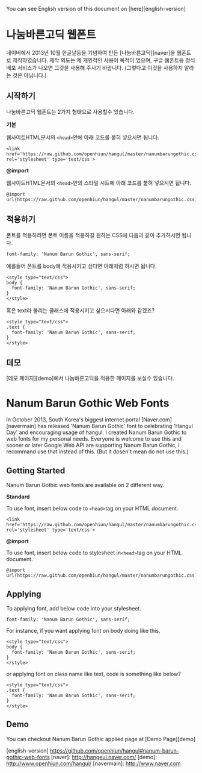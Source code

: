 You can see English version of this document on [here][english-version]

# 나눔바른고딕 웹폰트

네이버에서 2013년 10월 한글날등을 기념하여 만든 [나눔바른고딕][naver]을 웹폰트로 제작하였습니다.
제작 의도는 제 개인적인 사용이 목적이 었으며, 구글 웹폰트등 정식 배포 서비스가 나오면 그것을 사용해 주시기 바랍니다. 
(그렇다고 이것을 사용하지 말라는 것은 아닙니다.)

## 시작하기

나눔바른고딕 웹폰트는 2가지 형태으로 사용할수 있습니다.

**기본**

웹사이트HTML문서의 ``<head>``안에 아래 코드를 붙혀 넣으시면 됩니다.
```
<link href='https://raw.github.com/openhiun/hangul/master/nanumbarungothic.css' rel='stylesheet' type='text/css'>
```

**@import**

웹사이트HTML문서의 ``<head>``안의 스타일 시트에 아래 코드를 붙혀 넣으시면 됩니다.
```
@import url(https://raw.github.com/openhiun/hangul/master/nanumbarungothic.css);
```

## 적용하기

폰트를 적용하려면 폰트 이름을  적용하길 원하는 CSS에 다음과 같이 추가하시면 됩니다.
```
font-family: 'Nanum Barun Gothic', sans-serif;
```

예를들어 폰트를 body에 적용시키고 싶다면 아래처럼 하시면 됩니다.
```
<style type="text/css">
body {
  font-family: 'Nanum Barun Gothic', sans-serif;
}
</style>
```

혹은 text라 불리는 클래스에 적용시키고 싶으시다면 아래와 같겠죠?
```
<style type="text/css">
.text {
  font-family: 'Nanum Barun Gothic', sans-serif;
}
</style>
```

## 데모

[데모 페이지][demo]에서 나눔바른고딕을 적용한 페이지를 보실수 있습니다.


# Nanum Barun Gothic Web Fonts

In October 2013, South Korea's biggest internet portal [Naver.com][navermain] has released 'Nanum Barun Gothic' font to 
celebrating 'Hangul Day' and encouraging usage of hangul. I created Nanum Barun Gothic to web fonts for my personal needs. 
Everyone is welcome to use this and sooner or later Google Web API are supporting Nanum Barun Gothic, I recommand use that instead of this.
(But it dosen't mean do not use this.)

## Getting Started

Nanum Barun Gothic web fonts are available on 2 different way.

**Standard**

To use font, insert below code to ``<head>``tag on your HTML document.
```
<link href='https://raw.github.com/openhiun/hangul/master/nanumbarungothic.css' rel='stylesheet' type='text/css'>
```

**@import**

To use font, insert below code to stylesheet in``<head>``tag on your HTML document.
```
@import url(https://raw.github.com/openhiun/hangul/master/nanumbarungothic.css);
```

## Applying

To applying font, add below code into your stylesheet.
```
font-family: 'Nanum Barun Gothic', sans-serif;
```

For instance, if you want applying font on body doing like this.
```
<style type="text/css">
body {
  font-family: 'Nanum Barun Gothic', sans-serif;
}
</style>
```

or applying font on class name like text, code is something like below? 
```
<style type="text/css">
.text {
  font-family: 'Nanum Barun Gothic', sans-serif;
}
</style>
```

## Demo
You can checkout Nanum Barun Gothic applied page at [Demo Page][demo]

[english-version] https://github.com/openhiun/hangul#nanum-barun-gothic-web-fonts
[naver]: http://hangeul.naver.com/
[demo]: http://www.openhiun.com/hangul/
[navermain]: http://www.naver.com
